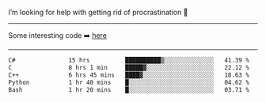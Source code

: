 I’m looking for help with getting rid of procrastination 🤔

-----

Some interesting code :arrow_right: [here](https://github.com/zhen8838/playground)

-----

<!--START_SECTION:waka-->

```txt
C#               15 hrs          ██████████▒░░░░░░░░░░░░░░   41.39 %
C                8 hrs 1 min     █████▓░░░░░░░░░░░░░░░░░░░   22.12 %
C++              6 hrs 45 mins   ████▓░░░░░░░░░░░░░░░░░░░░   18.63 %
Python           1 hr 40 mins    █░░░░░░░░░░░░░░░░░░░░░░░░   04.62 %
Bash             1 hr 20 mins    █░░░░░░░░░░░░░░░░░░░░░░░░   03.71 %
```

<!--END_SECTION:waka-->

<!--
**zhen8838/zhen8838** is a ✨ _special_ ✨ repository because its `README.md` (this file) appears on your GitHub profile.

Here are some ideas to get you started:

- 🔭 I’m currently working on ...
- 🌱 I’m currently learning ...
- 👯 I’m looking to collaborate on ...
 ...
- 💬 Ask me about ...
- 📫 How to reach me: ...
- 😄 Pronouns: ...
- ⚡ Fun fact: ...
-->
